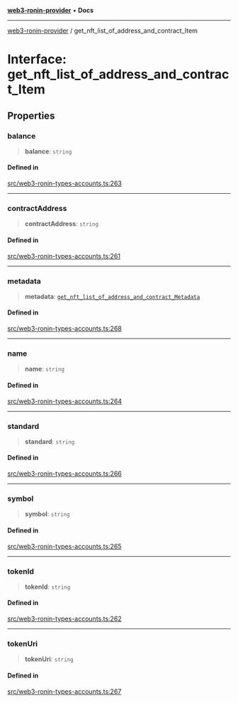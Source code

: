 [**web3-ronin-provider**](../README.md) • **Docs**

***

[web3-ronin-provider](../globals.md) / get\_nft\_list\_of\_address\_and\_contract\_Item

# Interface: get\_nft\_list\_of\_address\_and\_contract\_Item

## Properties

### balance

> **balance**: `string`

#### Defined in

[src/web3-ronin-types-accounts.ts:263](https://github.com/chuacw/web3-ronin-provider/blob/4a3e9d183c6bab0e7301d6bb6cb7346d9988c1ec/src/web3-ronin-types-accounts.ts#L263)

***

### contractAddress

> **contractAddress**: `string`

#### Defined in

[src/web3-ronin-types-accounts.ts:261](https://github.com/chuacw/web3-ronin-provider/blob/4a3e9d183c6bab0e7301d6bb6cb7346d9988c1ec/src/web3-ronin-types-accounts.ts#L261)

***

### metadata

> **metadata**: [`get_nft_list_of_address_and_contract_Metadata`](get_nft_list_of_address_and_contract_Metadata.md)

#### Defined in

[src/web3-ronin-types-accounts.ts:268](https://github.com/chuacw/web3-ronin-provider/blob/4a3e9d183c6bab0e7301d6bb6cb7346d9988c1ec/src/web3-ronin-types-accounts.ts#L268)

***

### name

> **name**: `string`

#### Defined in

[src/web3-ronin-types-accounts.ts:264](https://github.com/chuacw/web3-ronin-provider/blob/4a3e9d183c6bab0e7301d6bb6cb7346d9988c1ec/src/web3-ronin-types-accounts.ts#L264)

***

### standard

> **standard**: `string`

#### Defined in

[src/web3-ronin-types-accounts.ts:266](https://github.com/chuacw/web3-ronin-provider/blob/4a3e9d183c6bab0e7301d6bb6cb7346d9988c1ec/src/web3-ronin-types-accounts.ts#L266)

***

### symbol

> **symbol**: `string`

#### Defined in

[src/web3-ronin-types-accounts.ts:265](https://github.com/chuacw/web3-ronin-provider/blob/4a3e9d183c6bab0e7301d6bb6cb7346d9988c1ec/src/web3-ronin-types-accounts.ts#L265)

***

### tokenId

> **tokenId**: `string`

#### Defined in

[src/web3-ronin-types-accounts.ts:262](https://github.com/chuacw/web3-ronin-provider/blob/4a3e9d183c6bab0e7301d6bb6cb7346d9988c1ec/src/web3-ronin-types-accounts.ts#L262)

***

### tokenUri

> **tokenUri**: `string`

#### Defined in

[src/web3-ronin-types-accounts.ts:267](https://github.com/chuacw/web3-ronin-provider/blob/4a3e9d183c6bab0e7301d6bb6cb7346d9988c1ec/src/web3-ronin-types-accounts.ts#L267)
